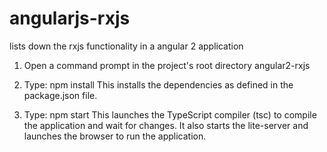 # angularjs-rxjs

lists down the rxjs functionality in a angular 2 application

1) Open a command prompt in the project's root directory angular2-rxjs

2) Type: npm install This installs the dependencies as defined in the package.json file.

3) Type: npm start This launches the TypeScript compiler (tsc) to compile the application and wait for changes. It also starts the lite-server and launches the browser to run the application.